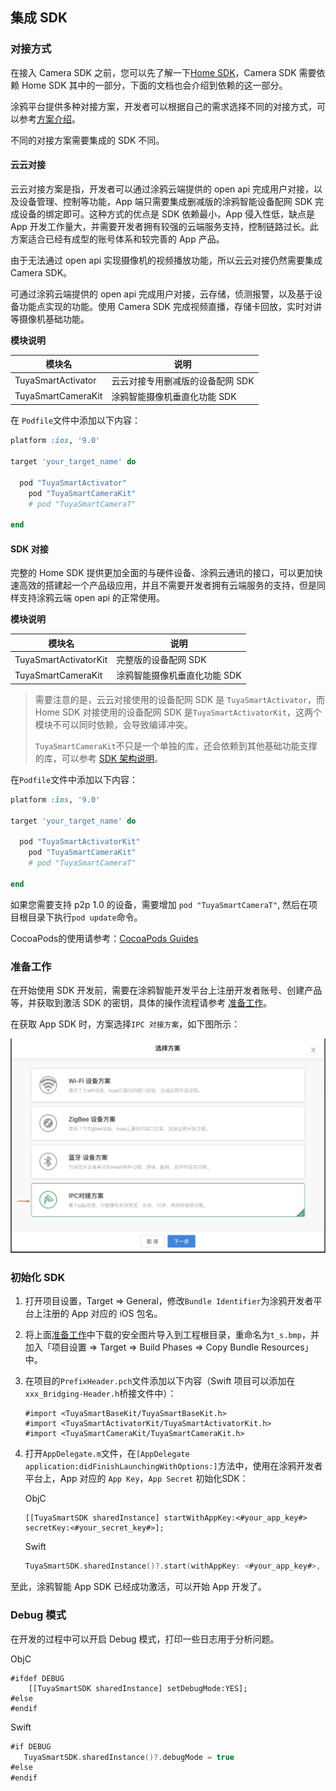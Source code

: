 ## 集成 SDK

### 对接方式

在接入 Camera SDK 之前，您可以先了解一下[Home SDK](https://tuyainc.github.io/tuyasmart_home_ios_sdk_doc/zh-hans/)，Camera SDK 需要依赖 Home SDK 其中的一部分，下面的文档也会介绍到依赖的这一部分。

涂鸦平台提供多种对接方案，开发者可以根据自己的需求选择不同的对接方式，可以参考[方案介绍](https://docs.tuya.com/zh/iot/open-api/quick-start/solution-overview)。

不同的对接方案需要集成的 SDK 不同。

#### 云云对接

云云对接方案是指，开发者可以通过涂鸦云端提供的 open api 完成用户对接，以及设备管理、控制等功能，App 端只需要集成删减版的涂鸦智能设备配网 SDK 完成设备的绑定即可。这种方式的优点是 SDK 依赖最小，App 侵入性低，缺点是 App 开发工作量大，并需要开发者拥有较强的云端服务支持，控制链路过长。此方案适合已经有成型的账号体系和较完善的 App 产品。

由于无法通过 open api 实现摄像机的视频播放功能，所以云云对接仍然需要集成 Camera SDK。

可通过涂鸦云端提供的 open api 完成用户对接，云存储，侦测报警，以及基于设备功能点实现的功能。使用 Camera SDK 完成视频直播，存储卡回放，实时对讲等摄像机基础功能。

**模块说明**

| 模块名             | 说明                             |
| ------------------ | -------------------------------- |
| TuyaSmartActivator | 云云对接专用删减版的设备配网 SDK |
| TuyaSmartCameraKit | 涂鸦智能摄像机垂直化功能 SDK     |

在 ```Podfile```文件中添加以下内容：

```ruby
platform :ios, '9.0'

target 'your_target_name' do

  pod "TuyaSmartActivator"
	pod "TuyaSmartCameraKit"
	# pod "TuyaSmartCameraT"

end
```

#### SDK 对接

完整的 Home SDK 提供更加全面的与硬件设备、涂鸦云通讯的接口，可以更加快速高效的搭建起一个产品级应用，并且不需要开发者拥有云端服务的支持，但是同样支持涂鸦云端 open api 的正常使用。

**模块说明**

| 模块名                | 说明                         |
| --------------------- | ---------------------------- |
| TuyaSmartActivatorKit | 完整版的设备配网 SDK         |
| TuyaSmartCameraKit    | 涂鸦智能摄像机垂直化功能 SDK |

> 需要注意的是，云云对接使用的设备配网 SDK 是 `TuyaSmartActivator`，而 Home SDK 对接使用的设备配网 SDK 是`TuyaSmartActivatorKit`，这两个模块不可以同时依赖，会导致编译冲突。
>
> `TuyaSmartCameraKit`不只是一个单独的库，还会依赖到其他基础功能支撑的库，可以参考 [SDK 架构说明](https://tuyainc.github.io/tuyasmart_camera_ios_sdk_doc/zh-hans/resource/architecture.html)。

在```Podfile```文件中添加以下内容：

```ruby
platform :ios, '9.0'

target 'your_target_name' do

  pod "TuyaSmartActivatorKit"
	pod "TuyaSmartCameraKit"
	# pod "TuyaSmartCameraT"

end
```

如果您需要支持 p2p 1.0 的设备，需要增加 `pod "TuyaSmartCameraT"`, 然后在项目根目录下执行```pod update```命令。

CocoaPods的使用请参考：[CocoaPods Guides](https://guides.cocoapods.org/)

### 准备工作

在开始使用 SDK 开发前，需要在涂鸦智能开发平台上注册开发者账号、创建产品等，并获取到激活 SDK 的密钥，具体的操作流程请参考 [准备工作](https://tuyainc.github.io/tuyasmart_home_ios_sdk_doc/zh-hans/resource/Preparation.html)。

在获取 App SDK 时，方案选择`IPC 对接方案`，如下图所示：

<img src="./images/options.jpg" alt="选择方案" style="zoom:50%;" />

### 初始化 SDK

1. 打开项目设置，Target => General，修改```Bundle Identifier```为涂鸦开发者平台上注册的 App 对应的 iOS 包名。

2. 将上面[准备工作](https://tuyainc.github.io/tuyasmart_home_ios_sdk_doc/zh-hans/resource/Preparation.html)中下载的安全图片导入到工程根目录，重命名为```t_s.bmp```，并加入「项目设置 => Target => Build Phases => Copy Bundle Resources」中。

3. 在项目的```PrefixHeader.pch```文件添加以下内容（Swift 项目可以添加在```xxx_Bridging-Header.h```桥接文件中）：

   ```objc
   #import <TuyaSmartBaseKit/TuyaSmartBaseKit.h>
   #import <TuyaSmartActivatorKit/TuyaSmartActivatorKit.h>
   #import <TuyaSmartCameraKit/TuyaSmartCameraKit.h>
   ```

4. 打开`AppDelegate.m`文件，在`[AppDelegate application:didFinishLaunchingWithOptions:]`方法中，使用在涂鸦开发者平台上，App 对应的 `App Key`，`App Secret` 初始化SDK：

   ObjC

   ```objc
   [[TuyaSmartSDK sharedInstance] startWithAppKey:<#your_app_key#> secretKey:<#your_secret_key#>];
   ```

   Swift

   ```swift
   TuyaSmartSDK.sharedInstance()?.start(withAppKey: <#your_app_key#>, secretKey: <#your_secret_key#>)
   ```

至此，涂鸦智能 App SDK 已经成功激活，可以开始 App 开发了。

### Debug 模式

在开发的过程中可以开启 Debug 模式，打印一些日志用于分析问题。

ObjC

```objc
#ifdef DEBUG
    [[TuyaSmartSDK sharedInstance] setDebugMode:YES];
#else
#endif
```

Swift

```swift
#if DEBUG
   TuyaSmartSDK.sharedInstance()?.debugMode = true
#else
#endif

```


